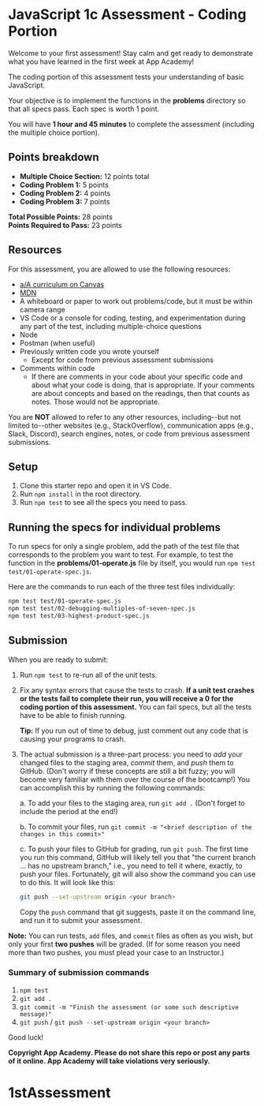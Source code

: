 # JavaScript 1c Assessment - Coding Portion

Welcome to your first assessment! Stay calm and get ready to demonstrate what
you have learned in the first week at App Academy!

The coding portion of this assessment tests your understanding of basic
JavaScript.

Your objective is to implement the functions in the __problems__ directory so
that all specs pass. Each spec is worth 1 point.

You will have **1 hour and 45 minutes** to complete the assessment (including
the multiple choice portion).

## Points breakdown

* __Multiple Choice Section:__ 12 points total  
* __Coding Problem 1:__ 5 points  
* __Coding Problem 2:__ 4 points  
* __Coding Problem 3:__ 7 points  

__Total Possible Points:__ 28 points  
__Points Required to Pass:__ 23 points

## Resources

For this assessment, you are allowed to use the following resources:

* [a/A curriculum on Canvas][canvas]
* [MDN]
* A whiteboard or paper to work out problems/code, but it must be within camera
  range
* VS Code or a console for coding, testing, and experimentation during any part
  of the test, including multiple-choice questions
* Node
* Postman (when useful)
* Previously written code you wrote yourself
  * Except for code from previous assessment submissions
* Comments within code
  * If there are comments in your code about your specific code and about what
    your code is doing, that is appropriate. If your comments are about concepts
    and based on the readings, then that counts as notes. Those would not be
    appropriate.

You are **NOT** allowed to refer to any other resources, including--but not
limited to--other websites (e.g., StackOverflow), communication apps (e.g.,
Slack, Discord), search engines, notes, or code from previous assessment
submissions.

[canvas]: https://appacademy.instructure.com/

## Setup

1. Clone this starter repo and open it in VS Code.
2. Run `npm install` in the root directory.
3. Run `npm test` to see all the specs you need to pass.

## Running the specs for individual problems

To run specs for only a single problem, add the path of the test file that
corresponds to the problem you want to test. For example, to test the function
in the __problems/01-operate.js__ file by itself, you would run `npm test
test/01-operate-spec.js`.

Here are the commands to run each of the three test files individually:

```sh
npm test test/01-operate-spec.js
npm test test/02-debugging-multiples-of-seven-spec.js
npm test test/03-highest-product-spec.js
```

## Submission

When you are ready to submit:

1. Run `npm test` to re-run all of the unit tests.

2. Fix any syntax errors that cause the tests to crash. **If a unit test
   crashes or the tests fail to complete their run, you will receive a 0 for
   the coding portion of this assessment.** You can fail specs, but all the
   tests have to be able to finish running.

   **Tip:** If you run out of time to debug, just comment out any code that is
   causing your programs to crash.

3. The actual submission is a three-part process: you need to _add_ your changed
   files to the staging area, _commit_ them, and _push_ them to GitHub. (Don't
   worry if these concepts are still a bit fuzzy; you will become very familiar
   with them over the course of the bootcamp!) You can accomplish this by
   running the following commands:

   a. To add your files to the staging area, run `git add .` (Don't forget to
      include the period at the end!)

   b. To commit your files, run `git commit -m "<brief description of the
      changes in this commit>"`

   c. To push your files to GitHub for grading, run `git push`. The first time
      you run this command, GitHub will likely tell you that "the current branch
      ... has no upstream branch," i.e., you need to tell it where, exactly, to
      push your files. Fortunately, git will also show the command you can
      use to do this. It will look like this:

      ```sh
      git push --set-upstream origin <your branch>
      ```

      Copy the `push` command that git suggests, paste it on the command line,
      and run it to submit your assessment.

**Note:** You can run tests, `add` files, and `commit` files as often as you
wish, but only your first **two pushes** will be graded. (If for some reason you
need more than two pushes, you must plead your case to an Instructor.)

### Summary of submission commands

1. `npm test`
2. `git add .`
3. `git commit -m "Finish the assessment (or some such descriptive message)"`
4. `git push` / `git push --set-upstream origin <your branch>`

Good luck!

**Copyright App Academy. Please do not share this repo or post any parts of it
online. App Academy will take violations very seriously.**

[MDN]: https://developer.mozilla.org/en-US/
# 1stAssessment
